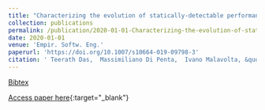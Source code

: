```yaml
---
title: "Characterizing the evolution of statically-detectable performance issues of Android apps"
collection: publications
permalink: /publication/2020-01-01-Characterizing-the-evolution-of-statically-detectable-performance-issues-of-Android-apps
date: 2020-01-01
venue: 'Empir. Softw. Eng.'
paperurl: 'https://doi.org/10.1007/s10664-019-09798-3'
citation: ' Teerath Das,  Massimiliano Di Penta,  Ivano Malavolta, &quot;Characterizing the evolution of statically-detectable performance issues of Android apps.&quot; Empir. Softw. Eng., 2020.'
---
```

[Bibtex](https://dblp.org/rec/journals/ese/DasPM20.bib)

[Access paper here](https://doi.org/10.1007/s10664-019-09798-3){:target="_blank"}
